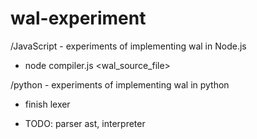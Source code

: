 # wal-experiment
/JavaScript - experiments of implementing wal in Node.js
 
 - node compiler.js <wal_source_file>
 
/python - experiments of implementing wal in python
 
 - finish lexer
 
 - TODO: parser ast, interpreter
